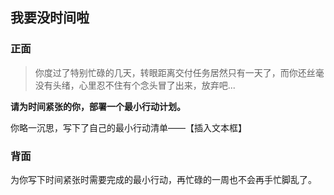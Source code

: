 ## 我要没时间啦

### 正面

> 你度过了特别忙碌的几天，转眼距离交付任务居然只有一天了，而你还丝毫没有头绪，心里忍不住有个念头冒了出来，放弃吧...

**请为时间紧张的你，部署一个最小行动计划。**  

你略一沉思，写下了自己的最小行动清单——【插入文本框】


### 背面

为你写下时间紧张时需要完成的最小行动，再忙碌的一周也不会再手忙脚乱了。